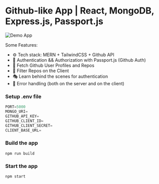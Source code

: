# Github-like App | React, MongoDB, Express.js, Passport.js

![Demo App](https://i.ibb.co/xfpddW2/Screenshot-22.png)

Some Features:

- ⚙️ Tech stack: MERN + TailwindCSS + Github API
- 🔑 Authentication && Authorization with Passport.js (Github Auth)
- 👾 Fetch Github User Profiles and Repos
- 🚀 Filter Repos on the Client
- 🎭 Learn behind the scenes for authentication
- 🐛 Error handling (both on the server and on the client)

### Setup .env file

```js
PORT=5000
MONGO_URI=
GITHUB_API_KEY=
GITHUB_CLIENT_ID=
GITHUB_CLIENT_SECRET=
CLIENT_BASE_URL=
```

### Build the app

```shell
npm run build
```

### Start the app

```shell
npm start
```
